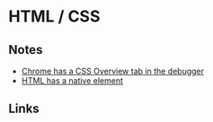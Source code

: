 # HTML / CSS

## Notes

* [Chrome has a CSS Overview tab in the debugger](https://mobile.twitter.com/joshwcomeau/status/1289206431938301978)
* [HTML has a native  element](https://mobile.twitter.com/joshwcomeau/status/1318301579125100557)

## Links

